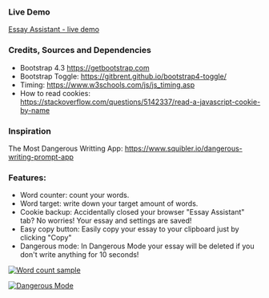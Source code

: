 ### Live Demo

<a href="https://wngnelson.com/essay/ " target="_blank">Essay Assistant - live demo</a>

### Credits, Sources and Dependencies
- Bootstrap 4.3 https://getbootstrap.com
- Bootstrap Toggle: https://gitbrent.github.io/bootstrap4-toggle/
- Timing: https://www.w3schools.com/js/js_timing.asp
- How to read cookies: https://stackoverflow.com/questions/5142337/read-a-javascript-cookie-by-name

### Inspiration
The Most Dangerous Writting App: https://www.squibler.io/dangerous-writing-prompt-app

### Features:
- Word counter: count your words.
- Word target: write down your target amount of words.
- Cookie backup: Accidentally closed your browser "Essay Assistant" tab? No worries! Your essay and settings are saved!
- Easy copy button: Easily copy your essay to your clipboard just by clicking "Copy"
- Dangerous mode: In Dangerous Mode your essay will be deleted if you don't write anything for 10 seconds!

[![Word count sample](https://media.giphy.com/media/Z2Cl8Q8BmGEKTqWTGF/giphy.gif "Word count sample")](http://https://media.giphy.com/media/Z2Cl8Q8BmGEKTqWTGF/giphy.gif "Word count sample")

[![Dangerous Mode](https://media.giphy.com/media/HL6JiTHqjXXai4VMzr/giphy.gif "Dangerous Mode")](https://media.giphy.com/media/HL6JiTHqjXXai4VMzr/giphy.gif "Dangerous Mode")





